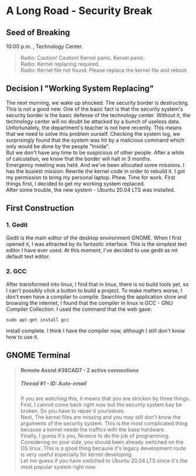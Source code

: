 # A Long Road - Security Break



## Seed of Breaking

   10:00 p.m. , Technology Center.  

> Radio: Caution! Caution! Kernel panic. Kernel panic.  
> Radio: Kernel replacing required.  
> Radio: Kernel file not found. Please replace the kernel file and reboot.  



## Decision I "Working System Replacing"

   The next morning, we wake up shocked. The security border is destructing. This is not a good new. One of the basic fact is that the security system's security border is the basic defense of the technology center. Without it, the technology center will no doubt be attacked by a bunch of useless data.  
   Unfortunately, the department's teacher is not here recently. This means that we need to solve this problem ourself. Checking the system log, we surprisingly found that the system was hit by a malicious command which only would be done by the people "Inside".  
   But we don't have any time to be suspicious of other people. After a while of calculation, we know that the border will halt in 3 months.  
   Emergency meeting was held. And we've been allocated some missions. I has the busiest mission: Rewrite the kernel code in order to rebuild it. I got my permission to bring my personal laptop. Phew. Time for work. First things first, I decided to get my working system replaced.  
   After some trouble, the new system - Ubuntu 20.04 LTS was installed.



## First Construction

### 1. Gedit

   Gedit is the main editor of the desktop environment GNOME.  When I first opened it, I was attracted by its fantastic interface. This is the simplest text editor I have ever used. At this moment, I've decided to use gedit as mt default text editor.

### 2. GCC

   After transformed into linux, I find that in linux, there is no build tools yet, so I can't possibly click a button to build a project. To make matters worse, I don't even have a compiler to compile. Searching the application store and browsing the internet, I found that the compiler in linux is GCC - GNU Compiler Collection. I used the command that the web gave:  

```shell
sudo apt-get install gcc
```

install complete. I think I have the compiler now, although I still don't know how to use it.



## GNOME Terminal

> #### Remote Assist #38CAD7 - 2 active connections  
>
> ##### Thread #1  - ID: Auto-email  
>
> If you are watching this, it means that you are stricken by three things.  
> First, I cannot come back right now but the security system bay be broken. So you have to repair it yourselves.  
> Next, The kernel files are missing and you may still don't know the arguments of the security system. This is the most complicated thing because a kernel needs the traffics with the base hardware.  
> Finally,  I guess it's you, Ncexce to do the job of programming. Considering on your side, you should been already switched on the OS linux. This is a good thing because it's legacy development route is very useful especially for kernel developing.  
> Let me guess if you have switched to Ubuntu 20.04 LTS since it's the most popular system right now.
>
> 
